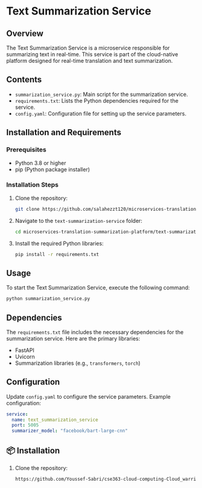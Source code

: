 # Text Summarization Service

## Overview
The Text Summarization Service is a microservice responsible for summarizing text in real-time. This service is part of the cloud-native platform designed for real-time translation and text summarization.

## Contents
- `summarization_service.py`: Main script for the summarization service.
- `requirements.txt`: Lists the Python dependencies required for the service.
- `config.yaml`: Configuration file for setting up the service parameters.

## Installation and Requirements

### Prerequisites
- Python 3.8 or higher
- pip (Python package installer)

### Installation Steps
1. Clone the repository:
    ```bash
    git clone https://github.com/salahezzt120/microservices-translation-summarization-platform.git
    ```
2. Navigate to the `text-summarization-service` folder:
    ```bash
    cd microservices-translation-summarization-platform/text-summarization-service
    ```
3. Install the required Python libraries:
    ```bash
    pip install -r requirements.txt
    ```

## Usage
To start the Text Summarization Service, execute the following command:
```bash
python summarization_service.py
```

## Dependencies
The `requirements.txt` file includes the necessary dependencies for the summarization service. Here are the primary libraries:
- FastAPI
- Uvicorn
- Summarization libraries (e.g., `transformers`, `torch`)

## Configuration
Update `config.yaml` to configure the service parameters. Example configuration:
```yaml
service:
  name: text_summarization_service
  port: 5005
  summarizer_model: "facebook/bart-large-cnn"
```
## 📦 Installation
1. Clone the repository:
   ```bash
   https://github.com/Youssef-Sabri/cse363-cloud-computing-Cloud_warriors-Multi-Lang-Microservices/tree/main/text-summarization-service
